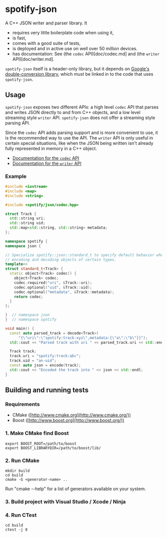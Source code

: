 spotify-json
============

A C++ JSON writer and parser library. It

* requires very little boilerplate code when using it,
* is fast,
* comes with a good suite of tests,
* is deployed and in active use on well over 50 million devices.
* has documentation: See (the `codec` API)[doc/codec.md] and
  (the `writer` API)[doc/writer.md].

`spotify-json` itself is a header-only library, but it depends on
[Google's double-conversion library](https://github.com/google/double-conversion),
which must be linked in to the code that uses `spotify-json`.

Usage
-----

`spotify-json` exposes two different APIs: a high level `codec` API that parses
and writes JSON directly to and from C++ objects, and a low level streaming
style `writer` API. `spotify-json` does not offer a streaming style parsing API.

Since the `codec` API adds parsing support and is more convenient to use, it is
the recommended way to use the API. The `writer` API is only useful in certain
special situations, like when the JSON being written isn't already fully
represented in memory in a C++ object.

* [Documentation for the `codec` API](doc/codec.md)
* [Documentation for the `writer` API](doc/writer.md)

### Example

```cpp
#include <iostream>
#include <map>
#include <string>

#include <spotify/json/codec.hpp>

struct Track {
  std::string uri;
  std::string uid;
  std::map<std::string, std::string> metadata;
};

namespace spotify {
namespace json {

// Specialize spotify::json::standard_t to specify default behavior when
// encoding and decoding objects of certain types.
template<>
struct standard_t<Track> {
  static object<Track> codec() {
    object<Track> codec;
    codec.required("uri", &Track::uri);
    codec.optional("uid", &Track::uid);
    codec.optional("metadata", &Track::metadata);
    return codec;
  }
};

}  // namespace json
}  // namespace spotify

void main() {
  const auto parsed_track = decode<Track>(
      "{\"uri\":\"spotify:track:xyz\",metadata:{\"a\":\"b\"}}");
  std::cout << "Parsed track with uri " << parsed_track.uri << std::endl;

  Track track;
  track.uri = "spotify:track:abc";
  track.uid = "an-uid";
  const auto json = encode(track);
  std::cout << "Encoded the track into " << json << std::endl;
}
```

Building and running tests
--------------------------
### Requirements
  * CMake ([http://www.cmake.org](http://www.cmake.org/))
  * Boost ([http://www.boost.org](http://www.boost.org/))

### 1. Make CMake find Boost
    export BOOST_ROOT=/path/to/boost
    export BOOST_LIBRARYDIR=/path/to/boost/lib/

### 2. Run CMake
    mkdir build
    cd build
    cmake -G <generator-name> ..

Run "cmake --help" for a list of generators available on your system.

### 3. Build project with Visual Studio / Xcode / Ninja

### 4. Run CTest
    cd build
    ctest -j 8
